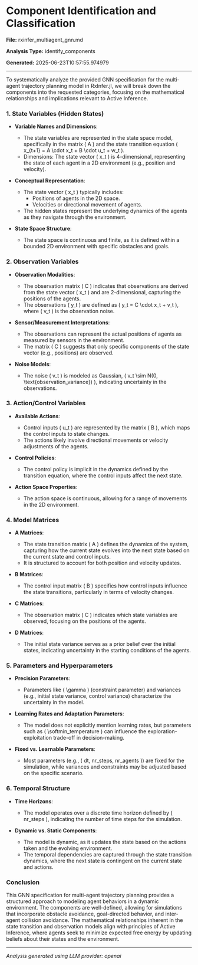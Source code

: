 # Component Identification and Classification

**File:** rxinfer_multiagent_gnn.md

**Analysis Type:** identify_components

**Generated:** 2025-06-23T10:57:55.974979

---

To systematically analyze the provided GNN specification for the multi-agent trajectory planning model in RxInfer.jl, we will break down the components into the requested categories, focusing on the mathematical relationships and implications relevant to Active Inference.

### 1. State Variables (Hidden States)

- **Variable Names and Dimensions**:
  - The state variables are represented in the state space model, specifically in the matrix \( A \) and the state transition equation \( x_{t+1} = A \cdot x_t + B \cdot u_t + w_t \).
  - Dimensions: The state vector \( x_t \) is 4-dimensional, representing the state of each agent in a 2D environment (e.g., position and velocity).

- **Conceptual Representation**:
  - The state vector \( x_t \) typically includes:
    - Positions of agents in the 2D space.
    - Velocities or directional movement of agents.
  - The hidden states represent the underlying dynamics of the agents as they navigate through the environment.

- **State Space Structure**:
  - The state space is continuous and finite, as it is defined within a bounded 2D environment with specific obstacles and goals.

### 2. Observation Variables

- **Observation Modalities**:
  - The observation matrix \( C \) indicates that observations are derived from the state vector \( x_t \) and are 2-dimensional, capturing the positions of the agents.
  - The observations \( y_t \) are defined as \( y_t = C \cdot x_t + v_t \), where \( v_t \) is the observation noise.

- **Sensor/Measurement Interpretations**:
  - The observations can represent the actual positions of agents as measured by sensors in the environment.
  - The matrix \( C \) suggests that only specific components of the state vector (e.g., positions) are observed.

- **Noise Models**:
  - The noise \( v_t \) is modeled as Gaussian, \( v_t \sim N(0, \text{observation_variance}) \), indicating uncertainty in the observations.

### 3. Action/Control Variables

- **Available Actions**:
  - Control inputs \( u_t \) are represented by the matrix \( B \), which maps the control inputs to state changes.
  - The actions likely involve directional movements or velocity adjustments of the agents.

- **Control Policies**:
  - The control policy is implicit in the dynamics defined by the transition equation, where the control inputs affect the next state.

- **Action Space Properties**:
  - The action space is continuous, allowing for a range of movements in the 2D environment.

### 4. Model Matrices

- **A Matrices**:
  - The state transition matrix \( A \) defines the dynamics of the system, capturing how the current state evolves into the next state based on the current state and control inputs.
  - It is structured to account for both position and velocity updates.

- **B Matrices**:
  - The control input matrix \( B \) specifies how control inputs influence the state transitions, particularly in terms of velocity changes.

- **C Matrices**:
  - The observation matrix \( C \) indicates which state variables are observed, focusing on the positions of the agents.

- **D Matrices**:
  - The initial state variance serves as a prior belief over the initial states, indicating uncertainty in the starting conditions of the agents.

### 5. Parameters and Hyperparameters

- **Precision Parameters**:
  - Parameters like \( \gamma \) (constraint parameter) and variances (e.g., initial state variance, control variance) characterize the uncertainty in the model.
  
- **Learning Rates and Adaptation Parameters**:
  - The model does not explicitly mention learning rates, but parameters such as \( \softmin\_temperature \) can influence the exploration-exploitation trade-off in decision-making.

- **Fixed vs. Learnable Parameters**:
  - Most parameters (e.g., \( dt, nr\_steps, nr\_agents \)) are fixed for the simulation, while variances and constraints may be adjusted based on the specific scenario.

### 6. Temporal Structure

- **Time Horizons**:
  - The model operates over a discrete time horizon defined by \( nr\_steps \), indicating the number of time steps for the simulation.

- **Dynamic vs. Static Components**:
  - The model is dynamic, as it updates the state based on the actions taken and the evolving environment.
  - The temporal dependencies are captured through the state transition dynamics, where the next state is contingent on the current state and actions.

### Conclusion

This GNN specification for multi-agent trajectory planning provides a structured approach to modeling agent behaviors in a dynamic environment. The components are well-defined, allowing for simulations that incorporate obstacle avoidance, goal-directed behavior, and inter-agent collision avoidance. The mathematical relationships inherent in the state transition and observation models align with principles of Active Inference, where agents seek to minimize expected free energy by updating beliefs about their states and the environment.

---

*Analysis generated using LLM provider: openai*
